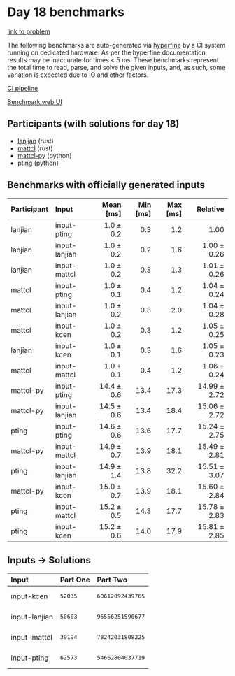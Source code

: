 # Day 18 benchmarks

[link to problem](https://adventofcode.com/2023/day/18)

The following benchmarks are auto-generated via
[hyperfine](https://github.com/sharkdp/hyperfine) by a CI system running on
dedicated hardware. As per the hyperfine documentation, results may be
inaccurate for times < 5 ms. These benchmarks represent the total time to read,
parse, and solve the given inputs, and, as such, some variation is expected due
to IO and other factors.

[CI pipeline](http://ci.papercode.net:8080/teams/main/pipelines/aoc2023)

[Benchmark web UI](https://aoc.ancalagon.black)


## Participants (with solutions for day 18)

- [lanjian](https://github.com/lanjian/aoc-2023) (rust)
- [mattcl](https://github.com/mattcl/aoc2023) (rust)
- [mattcl-py](https://github.com/mattcl/aoc2023-py) (python)
- [pting](https://github.com/pting/aoc2023) (python)


## Benchmarks with officially generated inputs

| Participant | Input | Mean [ms] | Min [ms] | Max [ms] | Relative |
|:---|:---|---:|---:|---:|---:|
| lanjian | input-pting | 1.0 ± 0.2 | 0.3 | 1.2 | 1.00 |
| lanjian | input-lanjian | 1.0 ± 0.2 | 0.2 | 1.6 | 1.00 ± 0.26 |
| lanjian | input-mattcl | 1.0 ± 0.2 | 0.3 | 1.3 | 1.01 ± 0.26 |
| mattcl | input-pting | 1.0 ± 0.1 | 0.4 | 1.2 | 1.04 ± 0.24 |
| mattcl | input-lanjian | 1.0 ± 0.2 | 0.3 | 2.0 | 1.04 ± 0.28 |
| mattcl | input-kcen | 1.0 ± 0.2 | 0.3 | 1.2 | 1.05 ± 0.25 |
| lanjian | input-kcen | 1.0 ± 0.1 | 0.3 | 1.6 | 1.05 ± 0.23 |
| mattcl | input-mattcl | 1.0 ± 0.1 | 0.4 | 1.2 | 1.06 ± 0.24 |
| mattcl-py | input-pting | 14.4 ± 0.6 | 13.4 | 17.3 | 14.99 ± 2.72 |
| mattcl-py | input-lanjian | 14.5 ± 0.6 | 13.4 | 18.4 | 15.06 ± 2.72 |
| pting | input-pting | 14.6 ± 0.6 | 13.6 | 17.7 | 15.24 ± 2.75 |
| mattcl-py | input-mattcl | 14.9 ± 0.7 | 13.9 | 18.1 | 15.49 ± 2.81 |
| pting | input-lanjian | 14.9 ± 1.4 | 13.8 | 32.2 | 15.51 ± 3.07 |
| mattcl-py | input-kcen | 15.0 ± 0.7 | 13.9 | 18.1 | 15.60 ± 2.84 |
| pting | input-mattcl | 15.2 ± 0.5 | 14.3 | 17.7 | 15.78 ± 2.83 |
| pting | input-kcen | 15.2 ± 0.6 | 14.0 | 17.9 | 15.81 ± 2.85 |


## Inputs -> Solutions

| Input | Part One | Part Two |
|:---|:---|:---|
|input-kcen|<pre>52035</pre>|<pre>60612092439765</pre>|
|input-lanjian|<pre>50603</pre>|<pre>96556251590677</pre>|
|input-mattcl|<pre>39194</pre>|<pre>78242031808225</pre>|
|input-pting|<pre>62573</pre>|<pre>54662804037719</pre>|